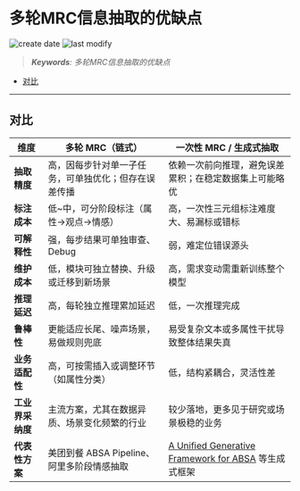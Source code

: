 多轮MRC信息抽取的优缺点
===
<!--START_SECTION:badge-->

![create date](https://img.shields.io/static/v1?label=create%20date&message=2025-08-23&label_color=gray&color=lightsteelblue&style=flat-square)
![last modify](https://img.shields.io/static/v1?label=last%20modify&message=2025-08-24%2017%3A30%3A57&label_color=gray&color=thistle&style=flat-square)

<!--END_SECTION:badge-->
<!--info
date: 2025-08-23 23:05:36
top: false
draft: true
hidden: true
level: 0
tag: []
-->

<!--START_SECTION:keywords-->
> ***Keywords**: 多轮MRC信息抽取的优缺点*
<!--END_SECTION:keywords-->

<!--START_SECTION:paper_title-->
<!--END_SECTION:paper_title-->

<!--START_SECTION:toc-->
- [对比](#对比)
<!--END_SECTION:toc-->

---

## 对比

| 维度 | 多轮 MRC（链式） | 一次性 MRC / 生成式抽取 |
|------|-----------------|------------------------|
| **抽取精度** | 高，因每步针对单一子任务，可单独优化；但存在误差传播 | 依赖一次前向推理，避免误差累积；在稳定数据集上可能略优 |
| **标注成本** | 低~中，可分阶段标注（属性→观点→情感） | 高，一次性三元组标注难度大、易漏标或错标 |
| **可解释性** | 强，每步结果可单独审查、Debug | 弱，难定位错误源头 |
| **维护成本** | 低，模块可独立替换、升级或迁移到新场景 | 高，需求变动需重新训练整个模型 |
| **推理延迟** | 高，每轮独立推理累加延迟 | 低，一次推理完成 |
| **鲁棒性** | 更能适应长尾、噪声场景，易做规则兜底 | 易受复杂文本或多属性干扰导致整体结果失真 |
| **业务适配性** | 高，可按需插入或调整环节（如属性分类） | 低，结构紧耦合，灵活性差 |
| **工业界采纳度** | 主流方案，尤其在数据异质、场景变化频繁的行业 | 较少落地，更多见于研究或场景极稳的业务 |
| **代表性方案** | 美团到餐 ABSA Pipeline、阿里多阶段情感抽取 | [A Unified Generative Framework for ABSA](https://arxiv.org/abs/2106.04300) 等生成式框架 |
